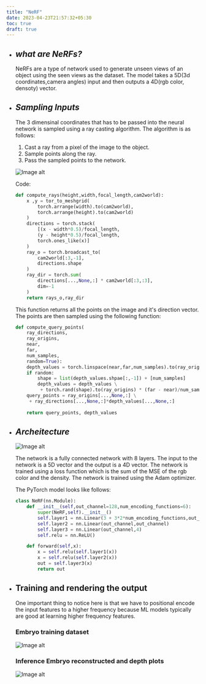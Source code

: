 ```yaml
---
title: "NeRF"
date: 2023-04-23T21:57:32+05:30
toc: true
draft: true
---
```





- ## _**what are NeRFs?**_
    NeRFs are a type of network used to generate unseen views of an object using the seen views as the dataset. The model takes a 5D(3d coordinates,camera angles) input and then outputs a 4D(rgb color, densoty) vector. 
    <!-- <div style="align:center"><img src="./images/nerf.jpeg" alt="no image"></div> -->
- ## _**Sampling Inputs**_
    The 3 dimensinal coordinates that has to be passed into the neural network is sampled using a ray casting algorithm. The algorithm is as follows:   
    1. Cast a ray from a pixel of the image to the object.
    2. Sample points along the ray.
    3. Pass the sampled points to the network.

    ![Image alt](ray_cast.png)
    
    Code:
    ```python
    def compute_rays(height,width,focal_length,cam2world):
        x ,y = tor_to_meshgrid(
            torch.arrange(width).to(cam2world),
            torch.arrange(height).to(cam2world)
        )
        directions = torch.stack(
            [(x - width*0.5)/focal_length,
            (y - height*0.5)/focal_length,
            torch.ones_like(x)]
        )
        ray_o = torch.broadcast_to(
            cam2world[:3,-1],
            directions.shape
        )
        ray_dir = torch.sum(
            directions[...,None,:] * cam2world[:3,:3],
            dim=-1
        )
        return rays_o,ray_dir   
    ```
    This function returns all the points on the image and it's direction vector. The points are then sampled using the following function:
    ```python
    def compute_query_points(
        ray_directions,
        ray_origins,
        near,
        far,
        num_samples,
        random=True):
        depth_values = torch.linspace(near,far,num_samples).to(ray_origins)
        if random:
            shape = list(depth_values.shpae[:,-1]) + [num_samples]
            depth_values = depth_values \
             + torch.rand(shape).to(ray_origins) * (far - near)/num_samples
        query_points = ray_origins[...,None,:] \
         + ray_directions[...,None,:]*depth_values[...,None,:]
         
        return query_points, depth_values 
    ```
- ## _**Archeitecture**_
    <!-- making image centered -->
    <!-- <div style="align:center"><img src="./nerf.jpeg" alt="no image"></div> -->
    ![Image alt](nerf.jpeg)
    <!-- {{< figure src="nerf.jpeg" title="NeRF" caption="asdfghjk" class="center" >}} -->

    The network is a fully connected network with 8 layers. The input to the network is a 5D vector and the output is a 4D vector. The network is trained using a loss function which is the sum of the MSE of the rgb color and the density. The network is trained using the Adam optimizer. 

    The PyTorch model looks like follows:
    ```python
    class NeRF(nn.Module):
        def __init__(self,out_channel=128,num_encoding_functions=6):
            super(NeRF,self).__init__()
            self.layer1 = nn.Linear(3 + 3*2*num_encoding_functions,out_channel)
            self.layer2 = nn.Linear(out_channel,out_channel)
            self.layer3 = nn.Linear(out_channel,4)
            self.relu = nn.ReLU()
    
        def forward(self,x):
            x = self.relu(self.layer1(x))
            x = self.relu(self.layer2(x))
            out = self.layer3(x)
            return out
    ```

- ## Training and rendering the output

    One important thing to notice here is that we have to positional encode the input features to a higher frequency because ML models typically are good at learning higher frequency features. 

    ### Embryo training dataset
    ![Image alt](embryo_nerf_dataset.png)

    ### Inference Embryo reconstructed and depth plots
    ![Image alt](embryo_nerf_results2.png)